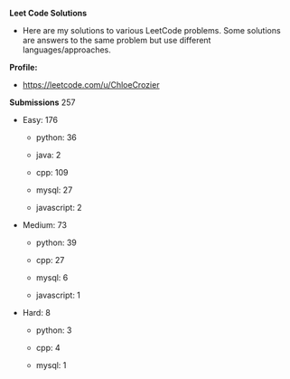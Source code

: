 **Leet Code Solutions**

- Here are my solutions to various LeetCode problems. Some solutions are answers to the same problem but use different languages/approaches.

**Profile:**

- https://leetcode.com/u/ChloeCrozier


**Submissions** 257
- Easy: 176

  -  python: 36

  -  java: 2

  -  cpp: 109

  -  mysql: 27

  -  javascript: 2


- Medium: 73

  -  python: 39

  -  cpp: 27

  -  mysql: 6

  -  javascript: 1


- Hard: 8

  -  python: 3

  -  cpp: 4

  -  mysql: 1